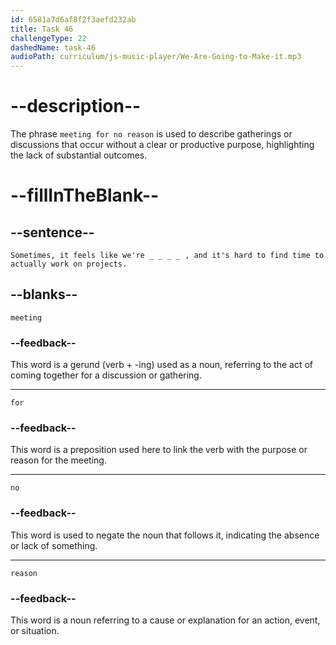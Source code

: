 ```yaml
---
id: 6581a7d6af8f2f3aefd232ab
title: Task 46
challengeType: 22
dashedName: task-46
audioPath: curriculum/js-music-player/We-Are-Going-to-Make-it.mp3
---
```


<!--
AUDIO REFERENCE: 
Tom: Sometimes, it feels like we're meeting for no reason, and it's hard to find time to actually work on projects.
-->

# --description--

The phrase `meeting for no reason` is used to describe gatherings or discussions that occur without a clear or productive purpose, highlighting the lack of substantial outcomes.

# --fillInTheBlank--

## --sentence--

`Sometimes, it feels like we're _ _ _ _ , and it's hard to find time to actually work on projects.`

## --blanks--

`meeting`

### --feedback--

This word is a gerund (verb + -ing) used as a noun, referring to the act of coming together for a discussion or gathering.

---

`for`

### --feedback--

This word is a preposition used here to link the verb with the purpose or reason for the meeting.

---

`no`

### --feedback--

This word is used to negate the noun that follows it, indicating the absence or lack of something.

---

`reason`

### --feedback--

This word is a noun referring to a cause or explanation for an action, event, or situation.
